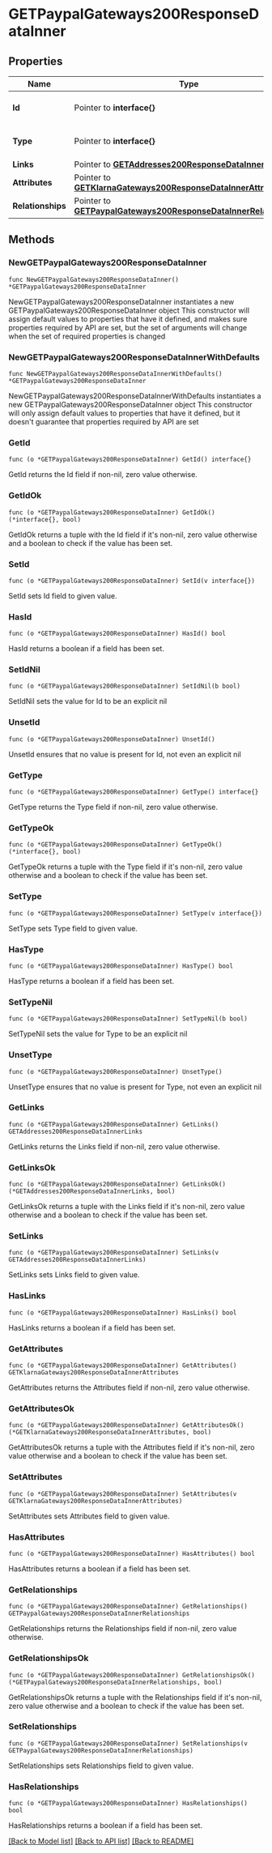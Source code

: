 # GETPaypalGateways200ResponseDataInner

## Properties

Name | Type | Description | Notes
------------ | ------------- | ------------- | -------------
**Id** | Pointer to **interface{}** | The resource&#39;s id | [optional] 
**Type** | Pointer to **interface{}** | The resource&#39;s type | [optional] 
**Links** | Pointer to [**GETAddresses200ResponseDataInnerLinks**](GETAddresses200ResponseDataInnerLinks.md) |  | [optional] 
**Attributes** | Pointer to [**GETKlarnaGateways200ResponseDataInnerAttributes**](GETKlarnaGateways200ResponseDataInnerAttributes.md) |  | [optional] 
**Relationships** | Pointer to [**GETPaypalGateways200ResponseDataInnerRelationships**](GETPaypalGateways200ResponseDataInnerRelationships.md) |  | [optional] 

## Methods

### NewGETPaypalGateways200ResponseDataInner

`func NewGETPaypalGateways200ResponseDataInner() *GETPaypalGateways200ResponseDataInner`

NewGETPaypalGateways200ResponseDataInner instantiates a new GETPaypalGateways200ResponseDataInner object
This constructor will assign default values to properties that have it defined,
and makes sure properties required by API are set, but the set of arguments
will change when the set of required properties is changed

### NewGETPaypalGateways200ResponseDataInnerWithDefaults

`func NewGETPaypalGateways200ResponseDataInnerWithDefaults() *GETPaypalGateways200ResponseDataInner`

NewGETPaypalGateways200ResponseDataInnerWithDefaults instantiates a new GETPaypalGateways200ResponseDataInner object
This constructor will only assign default values to properties that have it defined,
but it doesn't guarantee that properties required by API are set

### GetId

`func (o *GETPaypalGateways200ResponseDataInner) GetId() interface{}`

GetId returns the Id field if non-nil, zero value otherwise.

### GetIdOk

`func (o *GETPaypalGateways200ResponseDataInner) GetIdOk() (*interface{}, bool)`

GetIdOk returns a tuple with the Id field if it's non-nil, zero value otherwise
and a boolean to check if the value has been set.

### SetId

`func (o *GETPaypalGateways200ResponseDataInner) SetId(v interface{})`

SetId sets Id field to given value.

### HasId

`func (o *GETPaypalGateways200ResponseDataInner) HasId() bool`

HasId returns a boolean if a field has been set.

### SetIdNil

`func (o *GETPaypalGateways200ResponseDataInner) SetIdNil(b bool)`

 SetIdNil sets the value for Id to be an explicit nil

### UnsetId
`func (o *GETPaypalGateways200ResponseDataInner) UnsetId()`

UnsetId ensures that no value is present for Id, not even an explicit nil
### GetType

`func (o *GETPaypalGateways200ResponseDataInner) GetType() interface{}`

GetType returns the Type field if non-nil, zero value otherwise.

### GetTypeOk

`func (o *GETPaypalGateways200ResponseDataInner) GetTypeOk() (*interface{}, bool)`

GetTypeOk returns a tuple with the Type field if it's non-nil, zero value otherwise
and a boolean to check if the value has been set.

### SetType

`func (o *GETPaypalGateways200ResponseDataInner) SetType(v interface{})`

SetType sets Type field to given value.

### HasType

`func (o *GETPaypalGateways200ResponseDataInner) HasType() bool`

HasType returns a boolean if a field has been set.

### SetTypeNil

`func (o *GETPaypalGateways200ResponseDataInner) SetTypeNil(b bool)`

 SetTypeNil sets the value for Type to be an explicit nil

### UnsetType
`func (o *GETPaypalGateways200ResponseDataInner) UnsetType()`

UnsetType ensures that no value is present for Type, not even an explicit nil
### GetLinks

`func (o *GETPaypalGateways200ResponseDataInner) GetLinks() GETAddresses200ResponseDataInnerLinks`

GetLinks returns the Links field if non-nil, zero value otherwise.

### GetLinksOk

`func (o *GETPaypalGateways200ResponseDataInner) GetLinksOk() (*GETAddresses200ResponseDataInnerLinks, bool)`

GetLinksOk returns a tuple with the Links field if it's non-nil, zero value otherwise
and a boolean to check if the value has been set.

### SetLinks

`func (o *GETPaypalGateways200ResponseDataInner) SetLinks(v GETAddresses200ResponseDataInnerLinks)`

SetLinks sets Links field to given value.

### HasLinks

`func (o *GETPaypalGateways200ResponseDataInner) HasLinks() bool`

HasLinks returns a boolean if a field has been set.

### GetAttributes

`func (o *GETPaypalGateways200ResponseDataInner) GetAttributes() GETKlarnaGateways200ResponseDataInnerAttributes`

GetAttributes returns the Attributes field if non-nil, zero value otherwise.

### GetAttributesOk

`func (o *GETPaypalGateways200ResponseDataInner) GetAttributesOk() (*GETKlarnaGateways200ResponseDataInnerAttributes, bool)`

GetAttributesOk returns a tuple with the Attributes field if it's non-nil, zero value otherwise
and a boolean to check if the value has been set.

### SetAttributes

`func (o *GETPaypalGateways200ResponseDataInner) SetAttributes(v GETKlarnaGateways200ResponseDataInnerAttributes)`

SetAttributes sets Attributes field to given value.

### HasAttributes

`func (o *GETPaypalGateways200ResponseDataInner) HasAttributes() bool`

HasAttributes returns a boolean if a field has been set.

### GetRelationships

`func (o *GETPaypalGateways200ResponseDataInner) GetRelationships() GETPaypalGateways200ResponseDataInnerRelationships`

GetRelationships returns the Relationships field if non-nil, zero value otherwise.

### GetRelationshipsOk

`func (o *GETPaypalGateways200ResponseDataInner) GetRelationshipsOk() (*GETPaypalGateways200ResponseDataInnerRelationships, bool)`

GetRelationshipsOk returns a tuple with the Relationships field if it's non-nil, zero value otherwise
and a boolean to check if the value has been set.

### SetRelationships

`func (o *GETPaypalGateways200ResponseDataInner) SetRelationships(v GETPaypalGateways200ResponseDataInnerRelationships)`

SetRelationships sets Relationships field to given value.

### HasRelationships

`func (o *GETPaypalGateways200ResponseDataInner) HasRelationships() bool`

HasRelationships returns a boolean if a field has been set.


[[Back to Model list]](../README.md#documentation-for-models) [[Back to API list]](../README.md#documentation-for-api-endpoints) [[Back to README]](../README.md)


